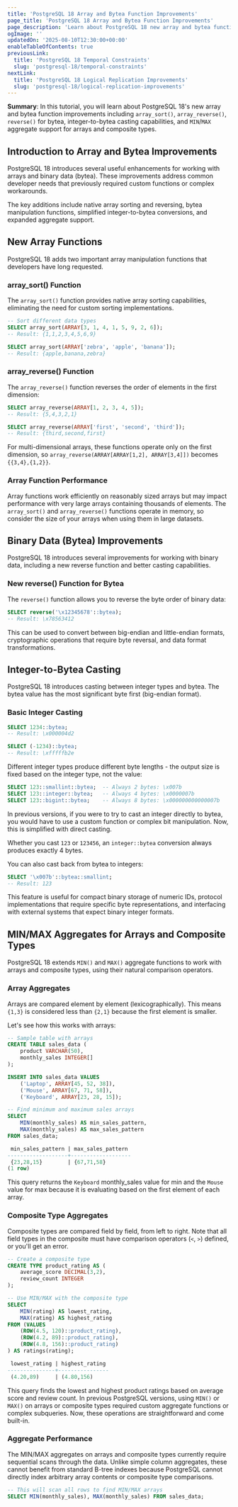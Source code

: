 ```yaml
---
title: 'PostgreSQL 18 Array and Bytea Function Improvements'
page_title: 'PostgreSQL 18 Array and Bytea Function Improvements'
page_description: 'Learn about PostgreSQL 18 new array and bytea functions including array_sort(), array_reverse(), reverse() for bytea, integer-to-bytea casting, and MIN/MAX aggregates for arrays and composite types.'
ogImage: ''
updatedOn: '2025-08-10T12:30:00+00:00'
enableTableOfContents: true
previousLink:
  title: 'PostgreSQL 18 Temporal Constraints'
  slug: 'postgresql-18/temporal-constraints'
nextLink:
  title: 'PostgreSQL 18 Logical Replication Improvements'
  slug: 'postgresql-18/logical-replication-improvements'
---
```


**Summary**: In this tutorial, you will learn about PostgreSQL 18's new array and bytea function improvements including `array_sort()`, `array_reverse()`, `reverse()` for bytea, integer-to-bytea casting capabilities, and `MIN`/`MAX` aggregate support for arrays and composite types.

## Introduction to Array and Bytea Improvements

PostgreSQL 18 introduces several useful enhancements for working with arrays and binary data (bytea). These improvements address common developer needs that previously required custom functions or complex workarounds.

The key additions include native array sorting and reversing, bytea manipulation functions, simplified integer-to-bytea conversions, and expanded aggregate support.

## New Array Functions

PostgreSQL 18 adds two important array manipulation functions that developers have long requested.

### array_sort() Function

The `array_sort()` function provides native array sorting capabilities, eliminating the need for custom sorting implementations.

```sql
-- Sort different data types
SELECT array_sort(ARRAY[3, 1, 4, 1, 5, 9, 2, 6]);
-- Result: {1,1,2,3,4,5,6,9}

SELECT array_sort(ARRAY['zebra', 'apple', 'banana']);
-- Result: {apple,banana,zebra}
```

### array_reverse() Function

The `array_reverse()` function reverses the order of elements in the first dimension:

```sql
SELECT array_reverse(ARRAY[1, 2, 3, 4, 5]);
-- Result: {5,4,3,2,1}

SELECT array_reverse(ARRAY['first', 'second', 'third']);
-- Result: {third,second,first}
```

For multi-dimensional arrays, these functions operate only on the first dimension, so `array_reverse(ARRAY[ARRAY[1,2], ARRAY[3,4]])` becomes `{{3,4},{1,2}}`.

### Array Function Performance

Array functions work efficiently on reasonably sized arrays but may impact performance with very large arrays containing thousands of elements. The `array_sort()` and `array_reverse()` functions operate in memory, so consider the size of your arrays when using them in large datasets.

## Binary Data (Bytea) Improvements

PostgreSQL 18 introduces several improvements for working with binary data, including a new reverse function and better casting capabilities.

### New reverse() Function for Bytea

The `reverse()` function allows you to reverse the byte order of binary data:

```sql
SELECT reverse('\x12345678'::bytea);
-- Result: \x78563412
```

This can be used to convert between big-endian and little-endian formats, cryptographic operations that require byte reversal, and data format transformations.

## Integer-to-Bytea Casting

PostgreSQL 18 introduces casting between integer types and bytea. The bytea value has the most significant byte first (big-endian format).

### Basic Integer Casting

```sql
SELECT 1234::bytea;
-- Result: \x000004d2

SELECT (-1234)::bytea;
-- Result: \xfffffb2e
```

Different integer types produce different byte lengths - the output size is fixed based on the integer type, not the value:

```sql
SELECT 123::smallint::bytea;  -- Always 2 bytes: \x007b
SELECT 123::integer::bytea;   -- Always 4 bytes: \x0000007b
SELECT 123::bigint::bytea;    -- Always 8 bytes: \x000000000000007b
```

In previous versions, if you were to try to cast an integer directly to bytea, you would have to use a custom function or complex bit manipulation. Now, this is simplified with direct casting.

Whether you cast `123` or `123456`, an `integer::bytea` conversion always produces exactly 4 bytes.

You can also cast back from bytea to integers:

```sql
SELECT '\x007b'::bytea::smallint;
-- Result: 123
```

This feature is useful for compact binary storage of numeric IDs, protocol implementations that require specific byte representations, and interfacing with external systems that expect binary integer formats.

## MIN/MAX Aggregates for Arrays and Composite Types

PostgreSQL 18 extends `MIN()` and `MAX()` aggregate functions to work with arrays and composite types, using their natural comparison operators.

### Array Aggregates

Arrays are compared element by element (lexicographically). This means `{1,3}` is considered less than `{2,1}` because the first element is smaller.

Let's see how this works with arrays:

```sql
-- Sample table with arrays
CREATE TABLE sales_data (
    product VARCHAR(50),
    monthly_sales INTEGER[]
);

INSERT INTO sales_data VALUES
    ('Laptop', ARRAY[45, 52, 38]),
    ('Mouse', ARRAY[67, 71, 58]),
    ('Keyboard', ARRAY[23, 28, 15]);

-- Find minimum and maximum sales arrays
SELECT
    MIN(monthly_sales) AS min_sales_pattern,
    MAX(monthly_sales) AS max_sales_pattern
FROM sales_data;

 min_sales_pattern | max_sales_pattern
-------------------+-------------------
 {23,28,15}        | {67,71,58}
(1 row)
```

This query returns the `Keyboard` monthly_sales value for min and the `Mouse` value for max because it is evaluating based on the first element of each array.

### Composite Type Aggregates

Composite types are compared field by field, from left to right. Note that all field types in the composite must have comparison operators (`<`, `>`) defined, or you'll get an error.

```sql
-- Create a composite type
CREATE TYPE product_rating AS (
    average_score DECIMAL(3,2),
    review_count INTEGER
);

-- Use MIN/MAX with the composite type
SELECT
    MIN(rating) AS lowest_rating,
    MAX(rating) AS highest_rating
FROM (VALUES
    (ROW(4.5, 120)::product_rating),
    (ROW(4.2, 89)::product_rating),
    (ROW(4.8, 156)::product_rating)
) AS ratings(rating);

 lowest_rating | highest_rating
---------------+----------------
 (4.20,89)     | (4.80,156)
```

This query finds the lowest and highest product ratings based on average score and review count. In previous PostgreSQL versions, using `MIN()` or `MAX()` on arrays or composite types required custom aggregate functions or complex subqueries. Now, these operations are straightforward and come built-in.

### Aggregate Performance

The MIN/MAX aggregates on arrays and composite types currently require sequential scans through the data. Unlike simple column aggregates, these cannot benefit from standard B-tree indexes because PostgreSQL cannot directly index arbitrary array contents or composite type comparisons.

```sql
-- This will scan all rows to find MIN/MAX arrays
SELECT MIN(monthly_sales), MAX(monthly_sales) FROM sales_data;

```
